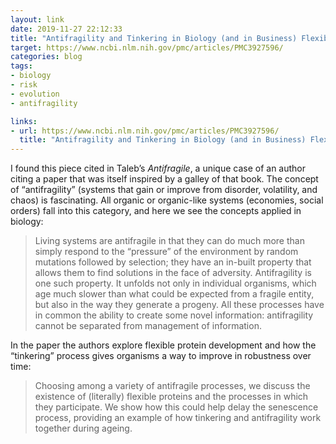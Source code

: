 ```yaml
---
layout: link
date: 2019-11-27 22:12:33
title: "Antifragility and Tinkering in Biology (and in Business) Flexibility Provides an Efficient Epigenetic Way to Manage Risk"
target: https://www.ncbi.nlm.nih.gov/pmc/articles/PMC3927596/
categories: blog
tags:
- biology
- risk
- evolution
- antifragility

links:
- url: https://www.ncbi.nlm.nih.gov/pmc/articles/PMC3927596/
  title: "Antifragility and Tinkering in Biology (and in Business) Flexibility Provides an Efficient Epigenetic Way to Manage Risk"
---
```

  
I found this piece cited in Taleb’s _Antifragile_, a unique case of an author citing a paper that was itself inspired by a galley of that book. The concept of “antifragility” (systems that gain or improve from disorder, volatility, and chaos) is fascinating. All organic or organic-like systems (economies, social orders) fall into this category, and here we see the concepts applied in biology:

> Living systems are antifragile in that they can do much more than simply respond to the “pressure” of the environment by random mutations followed by selection; they have an in-built property that allows them to find solutions in the face of adversity. Antifragility is one such property. It unfolds not only in individual organisms, which age much slower than what could be expected from a fragile entity, but also in the way they generate a progeny. All these processes have in common the ability to create some novel information: antifragility cannot be separated from management of information.

In the paper the authors explore flexible protein development and how the “tinkering” process gives organisms a way to improve in robustness over time:  

> Choosing among a variety of antifragile processes, we discuss the existence of (literally) flexible proteins and the processes in which they participate. We show how this could help delay the senescence process, providing an example of how tinkering and antifragility work together during ageing. 
